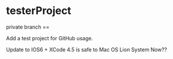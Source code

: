 testerProject
=============
private branch ==

Add a test project for GitHub usage. 

Update to IOS6 + XCode 4.5 is safe to Mac OS Lion System Now??